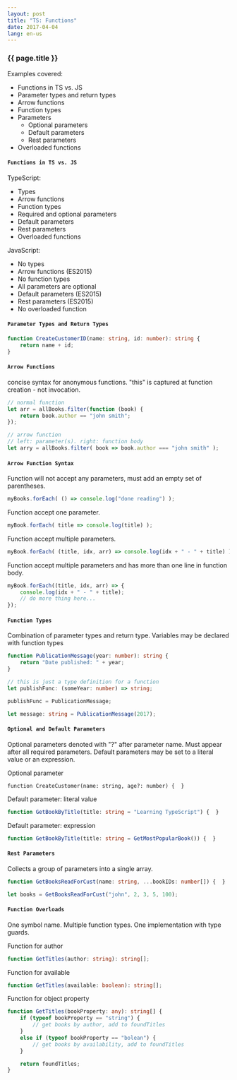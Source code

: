 ```yaml
---
layout: post
title: "TS: Functions"
date: 2017-04-04
lang: en-us
---
```


### {{ page.title }}

Examples covered:
- Functions in TS vs. JS
- Parameter types and return types
- Arrow functions
- Function types
- Parameters
    - Optional parameters
    - Default parameters
    - Rest parameters
- Overloaded functions

#### `Functions in TS vs. JS`

TypeScript:
- Types
- Arrow functions
- Function types
- Required and optional parameters
- Default parameters
- Rest parameters
- Overloaded functions

JavaScript:
- No types
- Arrow functions (ES2015)
- No function types
- All parameters are optional
- Default parameters (ES2015)
- Rest parameters (ES2015)
- No overloaded function

#### `Parameter Types and Return Types`

```typescript
function CreateCustomerID(name: string, id: number): string {
    return name + id;
}
```

#### `Arrow Functions`
concise syntax for anonymous functions. "this" is captured at function creation - not invocation. 

```typescript
// normal function
let arr = allBooks.filter(function (book) {
    return book.author == "john smith";
});

// arrow function
// left: parameter(s). right: function body
let arry = allBooks.filter( book => book.author === "john smith" );
```

#### `Arrow Function Syntax`

Function will not accept any parameters, must add an empty set of parentheses.
```typescript
myBooks.forEach( () => console.log("done reading") );
```

Function accept one parameter.
```typescript
myBook.forEach( title => console.log(title) );
```

Function accept multiple parameters.
```typescript
myBook.forEach( (title, idx, arr) => console.log(idx + " - " + title) );
```

Function accept multiple parameters and has more than one line in function body.
```typescript
myBook.forEach((title, idx, arr) => {
    console.log(idx + " - " + title);
    // do more thing here...
});
```
#### `Function Types`

Combination of parameter types and return type. Variables may be declared with function types

```typescript
function PublicationMessage(year: number): string {
    return "Date published: " + year;
}

// this is just a type definition for a function
let publishFunc: (someYear: number) => string;

publishFunc = PublicationMessage;

let message: string = PublicationMessage(2017);
```

#### `Optional and Default Parameters`

Optional parameters denoted with "?" after parameter name. Must appear after all required parameters. Default parameters may be set to a literal value or an expression.

Optional parameter
```typscript
function CreateCustomer(name: string, age?: number) {  }
```

Default parameter: literal value
```typescript
function GetBookByTitle(title: string = "Learning TypeScript") {  }
```

Default parameter: expression
```typescript
function GetBookByTitle(title: string = GetMostPopularBook()) {  }
```

#### `Rest Parameters`

Collects a group of parameters into a single array.

```typescript
function GetBooksReadForCust(name: string, ...bookIDs: number[]) {  }

let books = GetBooksReadForCust("john", 2, 3, 5, 100);
```

#### `Function Overloads`

One symbol name. Multiple function types. One implementation with type guards.

Function for author
```typescript
function GetTitles(author: string): string[];
```

Function for available
```typescript
function GetTitles(available: boolean): string[];
```

Function for object property
```typescript
function GetTitles(bookProperty: any): string[] {
    if (typeof bookProperty == "string") {
        // get books by author, add to foundTitles
    }
    else if (typeof bookProperty == "bolean") {
        // get books by availability, add to foundTitles
    }

    return foundTitles;
}
```
